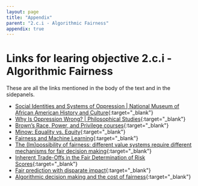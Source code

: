 ```yaml
---
layout: page
title: "Appendix"
parent: "2.c.i - Algorithmic Fairness"
appendix: true
---
```




# Links for learing objective 2.c.i - Algorithmic Fairness
These are all the links mentioned in the body of the text and in the sidepanels.
- [Social Identities and Systems of Oppression \| National Museum of African American History and Culture](https://nmaahc.si.edu/learn/talking-about-race/topics/social-identities-and-systems-oppression){:target="_blank"}
- [Why Is Oppression Wrong? \| Philosophical Studies](https://link.springer.com/article/10.1007/s11098-023-02084-5#Sec2){:target="_blank"}
- [Brown’s Race, Power, and Privilege courses](https://college.brown.edu/design-your-education/explore-open-curriculum/course-selection/curricular-programs/examining-race){:target="_blank"}
- [Minow: Equality vs. Equity](https://direct.mit.edu/ajle/article/doi/10.1162/ajle_a_00019/107229/EQUALITY-VS-EQUITY){:target="_blank"}
- [Fairness and Machine Learning](https://fairmlbook.org/){:target="_blank"}
- [The (Im)possibility of fairness: different value systems require different mechanisms for fair decision making](https://dl.acm.org/doi/10.1145/3433949){:target="_blank"}
- [Inherent Trade-Offs in the Fair Determination of Risk Scores](https://arxiv.org/abs/1609.05807){:target="_blank"}
- [Fair prediction with disparate impact](https://arxiv.org/pdf/1703.00056){:target="_blank"}
- [Algorithmic decision making and the cost of fairness](https://arxiv.org/pdf/1701.08230){:target="_blank"}